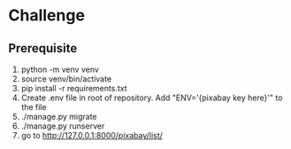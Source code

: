 # Challenge

## Prerequisite
1. python -m venv venv
2. source venv/bin/activate
3. pip install -r requirements.txt
4. Create .env file in root of repository. Add "ENV='{pixabay key here}'" to the file
5. ./manage.py migrate
6. ./manage.py runserver
7. go to http://127.0.0.1:8000/pixabay/list/